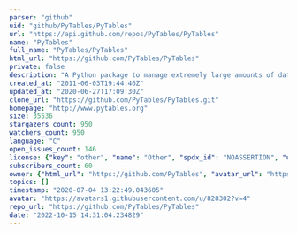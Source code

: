 ```yaml
---
parser: "github"
uid: "github/PyTables/PyTables"
url: "https://api.github.com/repos/PyTables/PyTables"
name: "PyTables"
full_name: "PyTables/PyTables"
html_url: "https://github.com/PyTables/PyTables"
private: false
description: "A Python package to manage extremely large amounts of data"
created_at: "2011-06-03T19:44:46Z"
updated_at: "2020-06-27T17:09:30Z"
clone_url: "https://github.com/PyTables/PyTables.git"
homepage: "http://www.pytables.org"
size: 35536
stargazers_count: 950
watchers_count: 950
language: "C"
open_issues_count: 146
license: {"key": "other", "name": "Other", "spdx_id": "NOASSERTION", "url": null, "node_id": "MDc6TGljZW5zZTA="}
subscribers_count: 60
owner: {"html_url": "https://github.com/PyTables", "avatar_url": "https://avatars1.githubusercontent.com/u/828302?v=4", "login": "PyTables", "type": "Organization"}
topics: []
timestamp: "2020-07-04 13:22:49.043605"
avatar: "https://avatars1.githubusercontent.com/u/828302?v=4"
repo_url: "https://github.com/PyTables/PyTables"
date: "2022-10-15 14:31:04.234829"
---
```

